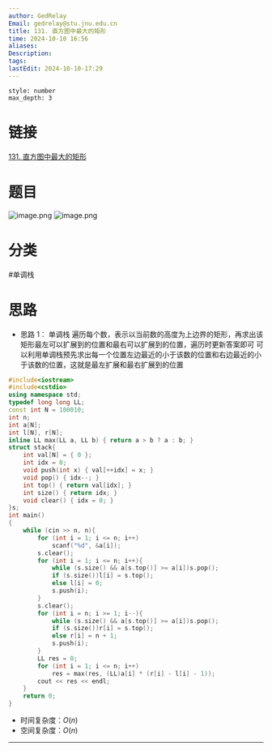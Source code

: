 ```yaml
---
author: GedRelay
Email: gedrelay@stu.jnu.edu.cn
title: 131. 直方图中最大的矩形
time: 2024-10-10 16:56
aliases: 
Description: 
tags: 
lastEdit: 2024-10-10-17:29
---
```


```toc
style: number
max_depth: 3
```

# 链接
[131. 直方图中最大的矩形](https://www.acwing.com/problem/content/133/) 

# 题目
![image.png](https://ged-pic-bed.oss-cn-guangzhou.aliyuncs.com/img/202410101656318.png)
![image.png](https://ged-pic-bed.oss-cn-guangzhou.aliyuncs.com/img/202410101656808.png)


# 分类
#单调栈 

# 思路
- 思路 1：
单调栈
遍历每个数，表示以当前数的高度为上边界的矩形，再求出该矩形最左可以扩展到的位置和最右可以扩展到的位置，遍历时更新答案即可
可以利用单调栈预先求出每一个位置左边最近的小于该数的位置和右边最近的小于该数的位置，这就是最左扩展和最右扩展到的位置

```cpp
#include<iostream>
#include<cstdio>
using namespace std;
typedef long long LL;
const int N = 100010;
int n;
int a[N];
int l[N], r[N];
inline LL max(LL a, LL b) { return a > b ? a : b; }
struct stack{
    int val[N] = { 0 };
    int idx = 0;
    void push(int x) { val[++idx] = x; }
    void pop() { idx--; }
    int top() { return val[idx]; }
    int size() { return idx; }
    void clear() { idx = 0; }
}s;
int main()
{
    while (cin >> n, n){
        for (int i = 1; i <= n; i++)
            scanf("%d", &a[i]);
        s.clear();
        for (int i = 1; i <= n; i++){
            while (s.size() && a[s.top()] >= a[i])s.pop();
            if (s.size())l[i] = s.top();
            else l[i] = 0;
            s.push(i);
        }
        s.clear();
        for (int i = n; i >= 1; i--){
            while (s.size() && a[s.top()] >= a[i])s.pop();
            if (s.size())r[i] = s.top();
            else r[i] = n + 1;
            s.push(i);
        }
        LL res = 0;
        for (int i = 1; i <= n; i++)
            res = max(res, (LL)a[i] * (r[i] - l[i] - 1));
        cout << res << endl;
    }
    return 0;
}
```


- 时间复杂度：${O\left( n \right)  }$ 
- 空间复杂度：${O\left( n \right)  }$ 


---

